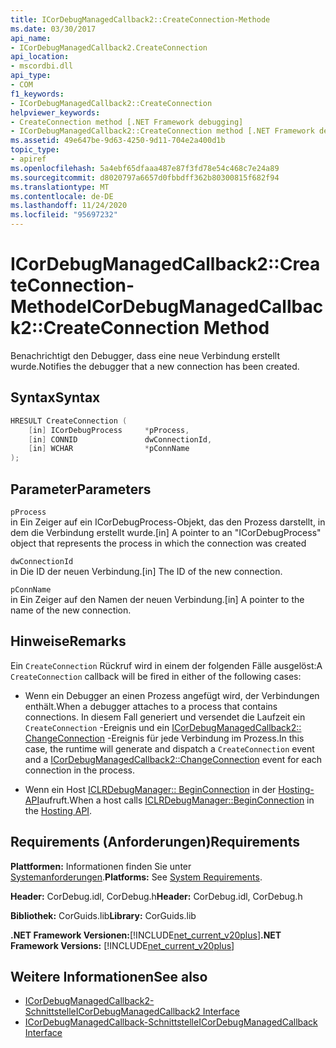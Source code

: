 ```yaml
---
title: ICorDebugManagedCallback2::CreateConnection-Methode
ms.date: 03/30/2017
api_name:
- ICorDebugManagedCallback2.CreateConnection
api_location:
- mscordbi.dll
api_type:
- COM
f1_keywords:
- ICorDebugManagedCallback2::CreateConnection
helpviewer_keywords:
- CreateConnection method [.NET Framework debugging]
- ICorDebugManagedCallback2::CreateConnection method [.NET Framework debugging]
ms.assetid: 49e647be-9d63-4250-9d11-704e2a400d1b
topic_type:
- apiref
ms.openlocfilehash: 5a4ebf65dfaaa487e87f3fd78e54c468c7e24a89
ms.sourcegitcommit: d8020797a6657d0fbbdff362b80300815f682f94
ms.translationtype: MT
ms.contentlocale: de-DE
ms.lasthandoff: 11/24/2020
ms.locfileid: "95697232"
---
```

# <a name="icordebugmanagedcallback2createconnection-method"></a><span data-ttu-id="c6bab-102">ICorDebugManagedCallback2::CreateConnection-Methode</span><span class="sxs-lookup"><span data-stu-id="c6bab-102">ICorDebugManagedCallback2::CreateConnection Method</span></span>

<span data-ttu-id="c6bab-103">Benachrichtigt den Debugger, dass eine neue Verbindung erstellt wurde.</span><span class="sxs-lookup"><span data-stu-id="c6bab-103">Notifies the debugger that a new connection has been created.</span></span>  
  
## <a name="syntax"></a><span data-ttu-id="c6bab-104">Syntax</span><span class="sxs-lookup"><span data-stu-id="c6bab-104">Syntax</span></span>  
  
```cpp  
HRESULT CreateConnection (  
    [in] ICorDebugProcess     *pProcess,  
    [in] CONNID               dwConnectionId,  
    [in] WCHAR                *pConnName  
);  
```  
  
## <a name="parameters"></a><span data-ttu-id="c6bab-105">Parameter</span><span class="sxs-lookup"><span data-stu-id="c6bab-105">Parameters</span></span>  

 `pProcess`  
 <span data-ttu-id="c6bab-106">in Ein Zeiger auf ein ICorDebugProcess-Objekt, das den Prozess darstellt, in dem die Verbindung erstellt wurde.</span><span class="sxs-lookup"><span data-stu-id="c6bab-106">[in] A pointer to an "ICorDebugProcess" object that represents the process in which the connection was created</span></span>  
  
 `dwConnectionId`  
 <span data-ttu-id="c6bab-107">in Die ID der neuen Verbindung.</span><span class="sxs-lookup"><span data-stu-id="c6bab-107">[in] The ID of the new connection.</span></span>  
  
 `pConnName`  
 <span data-ttu-id="c6bab-108">in Ein Zeiger auf den Namen der neuen Verbindung.</span><span class="sxs-lookup"><span data-stu-id="c6bab-108">[in] A pointer to the name of the new connection.</span></span>  
  
## <a name="remarks"></a><span data-ttu-id="c6bab-109">Hinweise</span><span class="sxs-lookup"><span data-stu-id="c6bab-109">Remarks</span></span>  

 <span data-ttu-id="c6bab-110">Ein `CreateConnection` Rückruf wird in einem der folgenden Fälle ausgelöst:</span><span class="sxs-lookup"><span data-stu-id="c6bab-110">A `CreateConnection` callback will be fired in either of the following cases:</span></span>  
  
- <span data-ttu-id="c6bab-111">Wenn ein Debugger an einen Prozess angefügt wird, der Verbindungen enthält.</span><span class="sxs-lookup"><span data-stu-id="c6bab-111">When a debugger attaches to a process that contains connections.</span></span> <span data-ttu-id="c6bab-112">In diesem Fall generiert und versendet die Laufzeit ein `CreateConnection` -Ereignis und ein [ICorDebugManagedCallback2:: ChangeConnection](icordebugmanagedcallback2-changeconnection-method.md) -Ereignis für jede Verbindung im Prozess.</span><span class="sxs-lookup"><span data-stu-id="c6bab-112">In this case, the runtime will generate and dispatch a `CreateConnection` event and a [ICorDebugManagedCallback2::ChangeConnection](icordebugmanagedcallback2-changeconnection-method.md) event for each connection in the process.</span></span>  
  
- <span data-ttu-id="c6bab-113">Wenn ein Host [ICLRDebugManager:: BeginConnection](../hosting/iclrdebugmanager-beginconnection-method.md) in der [Hosting-API](../hosting/index.md)aufruft.</span><span class="sxs-lookup"><span data-stu-id="c6bab-113">When a host calls [ICLRDebugManager::BeginConnection](../hosting/iclrdebugmanager-beginconnection-method.md) in the [Hosting API](../hosting/index.md).</span></span>  
  
## <a name="requirements"></a><span data-ttu-id="c6bab-114">Requirements (Anforderungen)</span><span class="sxs-lookup"><span data-stu-id="c6bab-114">Requirements</span></span>  

 <span data-ttu-id="c6bab-115">**Plattformen:** Informationen finden Sie unter [Systemanforderungen](../../get-started/system-requirements.md).</span><span class="sxs-lookup"><span data-stu-id="c6bab-115">**Platforms:** See [System Requirements](../../get-started/system-requirements.md).</span></span>  
  
 <span data-ttu-id="c6bab-116">**Header:** CorDebug.idl, CorDebug.h</span><span class="sxs-lookup"><span data-stu-id="c6bab-116">**Header:** CorDebug.idl, CorDebug.h</span></span>  
  
 <span data-ttu-id="c6bab-117">**Bibliothek:** CorGuids.lib</span><span class="sxs-lookup"><span data-stu-id="c6bab-117">**Library:** CorGuids.lib</span></span>  
  
 <span data-ttu-id="c6bab-118">**.NET Framework Versionen:**[!INCLUDE[net_current_v20plus](../../../../includes/net-current-v20plus-md.md)]</span><span class="sxs-lookup"><span data-stu-id="c6bab-118">**.NET Framework Versions:** [!INCLUDE[net_current_v20plus](../../../../includes/net-current-v20plus-md.md)]</span></span>  
  
## <a name="see-also"></a><span data-ttu-id="c6bab-119">Weitere Informationen</span><span class="sxs-lookup"><span data-stu-id="c6bab-119">See also</span></span>

- [<span data-ttu-id="c6bab-120">ICorDebugManagedCallback2-Schnittstelle</span><span class="sxs-lookup"><span data-stu-id="c6bab-120">ICorDebugManagedCallback2 Interface</span></span>](icordebugmanagedcallback2-interface.md)
- [<span data-ttu-id="c6bab-121">ICorDebugManagedCallback-Schnittstelle</span><span class="sxs-lookup"><span data-stu-id="c6bab-121">ICorDebugManagedCallback Interface</span></span>](icordebugmanagedcallback-interface.md)
